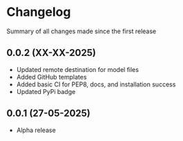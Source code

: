 Changelog
=========

Summary of all changes made since the first release

0.0.2 (XX-XX-2025)
------------------
* Updated remote destination for model files
* Added GitHub templates
* Added basic CI for PEP8, docs, and installation success
* Updated PyPi badge

0.0.1 (27-05-2025)
------------------
* Alpha release
